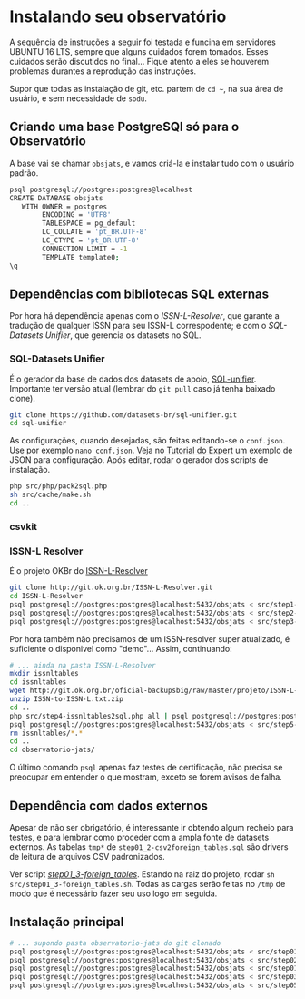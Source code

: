 # Instalando seu observatório

A sequência de instruções a seguir foi testada e funcina em servidores UBUNTU 16 LTS, sempre que alguns cuidados forem tomados.
Esses cuidados serão discutidos no final... Fique atento a eles se houverem problemas durantes a reprodução das instruções.

Supor que todas as instalação de git, etc. partem de `cd ~`, na sua área de usuário, e sem necessidade de `sodu`.

## Criando uma base PostgreSQl só para o Observatório

A base vai se chamar `obsjats`, e vamos criá-la e instalar tudo com o usuário padrão.

```sh
psql postgresql://postgres:postgres@localhost
CREATE DATABASE obsjats
   WITH OWNER = postgres
        ENCODING = 'UTF8'
        TABLESPACE = pg_default
        LC_COLLATE = 'pt_BR.UTF-8'
        LC_CTYPE = 'pt_BR.UTF-8'
        CONNECTION LIMIT = -1
        TEMPLATE template0;
\q
```

## Dependências com bibliotecas SQL externas

Por hora há dependência apenas com o *ISSN-L-Resolver*, que garante a tradução de qualquer ISSN para seu ISSN-L correspodente; e com o *SQL-Datasets Unifier*, que gerencia os datasets no SQL.

### SQL-Datasets Unifier
É o gerador da base de dados dos datasets de apoio, [SQL-unifier](https://github.com/datasets-br/sql-unifier). Importante ter versão atual (lembrar do `git pull` caso já tenha baixado clone).

```sh
git clone https://github.com/datasets-br/sql-unifier.git
cd sql-unifier
```

As configurações, quando desejadas, são feitas editando-se o `conf.json`. Use por exemplo `nano conf.json`. Veja no [Tutorial do Expert](tutorial-expert.md) um exemplo de JSON para configuração. Após editar, rodar o gerador dos scripts de instalação.

```sh
php src/php/pack2sql.php
sh src/cache/make.sh
cd ..
```
### csvkit

[](http://csvkit.readthedocs.io/en/1.0.2/tutorial/3_power_tools.html#csvsql-and-sql2csv-ultimate-power)

### ISSN-L Resolver
É o projeto OKBr do [ISSN-L-Resolver](http://git.ok.org.br/ISSN-L-Resolver)

```sh
git clone http://git.ok.org.br/ISSN-L-Resolver.git
cd ISSN-L-Resolver
psql postgresql://postgres:postgres@localhost:5432/obsjats < src/step1-schema.sql
psql postgresql://postgres:postgres@localhost:5432/obsjats < src/step2-lib.sql
psql postgresql://postgres:postgres@localhost:5432/obsjats < src/step3-api.sql
```

Por hora também não precisamos de um ISSN-resolver super atualizado, é suficiente o disponivel como "demo"... Assim, continuando:
```sh
# ... ainda na pasta ISSN-L-Resolver
mkdir issnltables
cd issnltables
wget http://git.ok.org.br/oficial-backupsbig/raw/master/projeto/ISSN-L-Resolver/ISSN-to-ISSN-L.txt.zip
unzip ISSN-to-ISSN-L.txt.zip
cd ..
php src/step4-issnltables2sql.php all | psql postgresql://postgres:postgres@localhost:5432/obsjats
psql postgresql://postgres:postgres@localhost:5432/obsjats < src/step5-assert.sql | more
rm issnltables/*.*
cd ..
cd observatorio-jats/
```
O último comando `psql` apenas faz testes de certificação, não precisa se preocupar em entender o que mostram, exceto se forem avisos de falha.

## Dependência com dados externos

Apesar de não ser obrigatório, é interessante ir obtendo algum recheio para testes, e para lembrar como proceder com a ampla fonte de datasets externos.  As tabelas `tmp*` de `step01_2-csv2foreign_tables.sql` são drivers de leitura de arquivos CSV padronizados.

Ver script [*step01_3-foreign_tables*](../src/step01_3-foreign_tables.sh). Estando na raiz do projeto, rodar `sh src/step01_3-foreign_tables.sh`. Todas as cargas serão feitas no `/tmp` de modo que é necessário fazer seu uso logo em seguida.

<!--
1. `cd /tmp`
2. `wget ftp://ftp.ncbi.nlm.nih.gov/pub/pmc/PMC-ids.csv.gz`
3. `gunzip PMC-ids.csv.gz`  (prepara `/tmp/PMC-ids.csv` de ~400Mb)
4. ... Ver final da próxima seço a carga efetiva dos dados para poder liberar o que tem no /tmp.
5. (opcional e depois da carga do CSV para dentro do SQL) `DROP SERVER csv_files CASCADE;`

Os passos 2 e 3 podem se repetir para outras fontes de CSV. Atualize o `step01_2-csv2foreign_tables.sql` com as novas estruturas.
-->

## Instalação principal

```sh
# ... supondo pasta observatorio-jats do git clonado
psql postgresql://postgres:postgres@localhost:5432/obsjats < src/step01_1-lib.sql
psql postgresql://postgres:postgres@localhost:5432/obsjats < src/step02-struct.sql
psql postgresql://postgres:postgres@localhost:5432/obsjats < src/step01_2-csv2foreign_tables.sql
psql postgresql://postgres:postgres@localhost:5432/obsjats < src/step03-kxbuild.sql
psql postgresql://postgres:postgres@localhost:5432/obsjats < src/step05-getkx.sql
```
